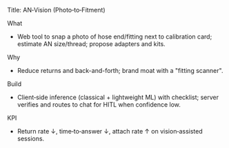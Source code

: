 Title: AN‑Vision (Photo‑to‑Fitment)

What

- Web tool to snap a photo of hose end/fitting next to calibration card; estimate AN size/thread; propose adapters and kits.

Why

- Reduce returns and back-and-forth; brand moat with a "fitting scanner".

Build

- Client‑side inference (classical + lightweight ML) with checklist; server verifies and routes to chat for HITL when confidence low.

KPI

- Return rate ↓, time‑to‑answer ↓, attach rate ↑ on vision‑assisted sessions.
